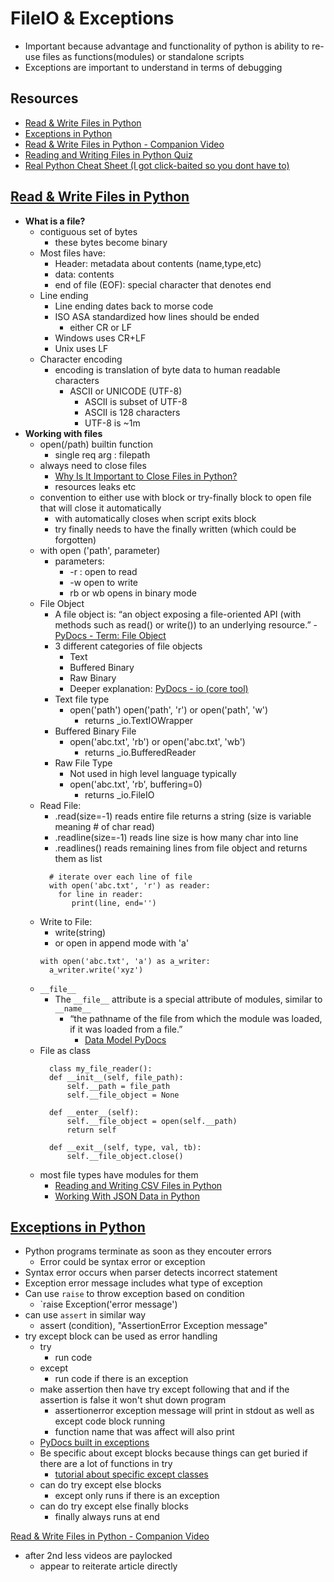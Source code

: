 # FileIO & Exceptions
- Important because advantage and functionality of python is ability to re-use files as functions(modules) or standalone scripts
- Exceptions are important to understand in terms of debugging
## Resources
- [Read & Write Files in Python](https://realpython.com/read-write-files-python/)
- [Exceptions in Python](https://realpython.com/python-exceptions/)
- [Read & Write Files in Python - Companion Video](https://realpython.com/courses/reading-and-writing-files-python/)
- [Reading and Writing Files in Python Quiz](https://realpython.com/quizzes/read-write-files-python/)
- [Real Python Cheat Sheet (I got click-baited so you dont have to)](https://static.realpython.com/python-cheat-sheet.pdf)


## [Read & Write Files in Python](https://realpython.com/read-write-files-python/)
- **What is a file?**
  - contiguous set of bytes 
    - these bytes become binary
  - Most files have:
    - Header: metadata about contents (name,type,etc)
    - data: contents
    - end of file (EOF): special character that denotes end
  - Line ending
    - Line ending dates back to morse code
    - ISO ASA standardized how lines should be ended
      - either CR or LF
    - Windows uses CR+LF
    - Unix uses LF
  - Character encoding
    - encoding is translation of byte data to human readable characters
      - ASCII or UNICODE (UTF-8)
        - ASCII is subset of UTF-8
        - ASCII is 128 characters
        - UTF-8 is ~1m
- **Working with files**
  - open(/path) builtin function
    - single req arg : filepath
  - always need to close files 
    - [Why Is It Important to Close Files in Python?](https://realpython.com/why-close-file-python/)
    - resources leaks etc
  - convention to either use with block or try-finally block to open file that will close it automatically
    - with automatically closes when script exits block
    - try finally needs to have the finally written (which could be forgotten)
  - with open ('path', parameter)
    - parameters: 
      - -r : open to read
      - -w open to write
      - rb or wb opens in binary mode
  - File Object
    - A file object is:
        “an object exposing a file-oriented API (with methods such as read() or write()) to an underlying resource.” 
            - [PyDocs - Term: File Object](https://docs.python.org/3/glossary.html#term-file-object)
    - 3 different categories of file objects
      - Text
      - Buffered Binary
      - Raw Binary
      - Deeper explanation: [PyDocs - io (core tool)](https://docs.python.org/3/library/io.html)
    - Text file type
      - open('path') open('path', 'r') or open('path', 'w')
        - returns _io.TextIOWrapper
    - Buffered Binary File
      - open('abc.txt', 'rb') or open('abc.txt', 'wb')
        - returns _io.BufferedReader
    - Raw File Type
      - Not used in high level language typically
      - open('abc.txt', 'rb', buffering=0)
        - returns _io.FileIO
  - Read File:
    - .read(size=-1) reads entire file returns a string (size is variable meaning # of char read)
    - .readline(size=-1) reads line size is how many char into line
    - .readlines() reads remaining lines from file object and returns them as list
    ```
      # iterate over each line of file
      with open('abc.txt', 'r') as reader:
        for line in reader:
           print(line, end='')
    ```
  - Write to File:
    - write(string)
    - or open in append mode with 'a'
    ```
    with open('abc.txt', 'a') as a_writer:
      a_writer.write('xyz')
    ```
  - `__file__`
    - The `__file__` attribute is a special attribute of modules, similar to `__name__`
      - “the pathname of the file from which the module was loaded, if it was loaded from a file.”
        - [Data Model PyDocs](https://docs.python.org/3/reference/datamodel.html)
  - File as class
    ```
      class my_file_reader():
      def __init__(self, file_path):
          self.__path = file_path
          self.__file_object = None
  
      def __enter__(self):
          self.__file_object = open(self.__path)
          return self
  
      def __exit__(self, type, val, tb):
          self.__file_object.close()
      ```
  - most file types have modules for them
    - [Reading and Writing CSV Files in Python](https://realpython.com/python-csv/)
    - [Working With JSON Data in Python](https://realpython.com/python-json/)
  
## [Exceptions in Python](https://realpython.com/python-exceptions/)
  - Python programs terminate as soon as they encouter errors
    - Error could be syntax error or exception
  - Syntax error occurs when parser detects incorrect statement
  - Exception error message includes what type of exception 
  - Can use `raise` to throw exception based on condition 
    - `raise Exception('error message')
  - can use `assert` in similar way
    - assert (condition), "AssertionError Exception message"
  - try except block can be used as error handling
    - try 
      - run code
    - except
      - run code if there is an exception
    - make assertion then have try except following that and if the assertion is false it won't shut down program
      - assertionerror exception message will print in stdout as well as except code block running
      - function name that was affect will also print
    - [PyDocs built in exceptions](https://docs.python.org/3/library/exceptions.html)
    - Be specific about except blocks because things can get buried if there are a lot of functions in try
      - [tutorial about specific except classes](https://realpython.com/the-most-diabolical-python-antipattern/)
    - can do try except else blocks
      - except only runs if there is an exception
    - can do try except else finally blocks
      - finally always runs at end

 [Read & Write Files in Python - Companion Video](https://realpython.com/courses/reading-and-writing-files-python/)
  - after 2nd less videos are paylocked 
    - appear to reiterate article directly